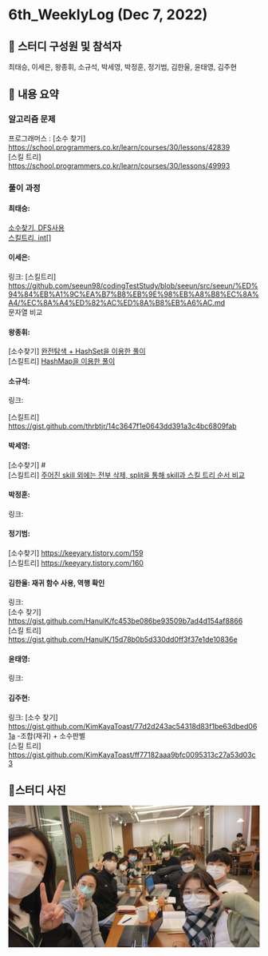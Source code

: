 # 6th_WeeklyLog (Dec 7, 2022) <br>

## 🔻 스터디 구성원 및 참석자 <br>
최태승, 이세은, 왕종휘, 소규석, 박세영, 박정훈, 정기범, 김한울, 윤태영, 김주현


## 🔻 내용 요약 <br>

### 알고리즘 문제
프로그래머스 : [소수 찾기]  https://school.programmers.co.kr/learn/courses/30/lessons/42839 
<br>        [스킬 트리] https://school.programmers.co.kr/learn/courses/30/lessons/49993

### 풀이 과정

#### 최태승:
[소수찾기, DFS사용](https://isshosng.tistory.com/150)<br>
     [스킬트리, int[]](https://isshosng.tistory.com/151)


#### 이세은: 
링크: 
[스킬트리] https://github.com/seeun98/codingTestStudy/blob/seeun/src/seeun/%ED%94%84%EB%A1%9C%EA%B7%B8%EB%9E%98%EB%A8%B8%EC%8A%A4/%EC%8A%A4%ED%82%AC%ED%8A%B8%EB%A6%AC.md </br>
 문자열 비교

#### 왕종휘:
[소수찾기] <a href="https://gist.github.com/woowang789/7c5cf55b9d854cf6fc02a68153f58dad">완전탐색 + HashSet을 이용한 풀이</a> <br>
[스킬트리] <a href="https://gist.github.com/woowang789/09b0b1d73748d28682a8ada179d28e1e">HashMap을 이용한 풀이</a>
#### 소규석: 
링크:

[스킬트리] https://gist.github.com/thrbtjr/14c3647f1e0643dd391a3c4bc6809fab
#### 박세영:
[소수찾기] # <br>
[스킬트리] <a href="https://readyt0g0.tistory.com/entry/%ED%94%84%EB%A1%9C%EA%B7%B8%EB%9E%98%EB%A8%B8%EC%8A%A4-%EC%8A%A4%ED%82%AC%ED%8A%B8%EB%A6%AC">주어진 skill 외에는 전부 삭제, split을 통해 skill과 스킬 트리 순서 비교</a>

#### 박정훈:
링크:

#### 정기범: 
[소수찾기] https://keeyary.tistory.com/159 <br>
[스킬트리] https://keeyary.tistory.com/160

#### 김한울: 재귀 함수 사용, 역행 확인   
링크:   
[소수 찾기] https://gist.github.com/HanulK/fc453be086be93509b7ad4d154af8866   
[스킬 트리] https://gist.github.com/HanulK/15d78b0b5d330dd0ff3f37e1de10836e

#### 윤태영: 
링크: 

#### 김주현:
링크:
[소수 찾기]  https://gist.github.com/KimKayaToast/77d2d243ac54318d83f1be63dbed061a -조합(재귀) + 소수판별 <br>
[스킬 트리] https://gist.github.com/KimKayaToast/ff77182aaa9bfc0095313c27a53d03c3
## 🔻스터디 사진 <br>
<img src="https://github.com/seeun98/codingTestStudy/blob/main/image/6%EC%A3%BC%EC%B0%A8.jpg?raw=true">
